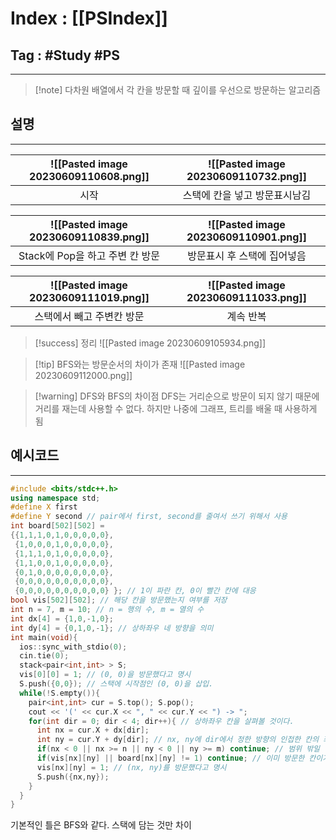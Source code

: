 # Index : [[PSIndex]]
## Tag : #Study #PS
---

> [!note] 다차원 배열에서 각 칸을 방문할 때 깊이를 우선으로 방문하는 알고리즘

## 설명
---

| ![[Pasted image 20230609110608.png]] | ![[Pasted image 20230609110732.png]]                              |
|:------------------------------------:|:-----------------------------:|
|                 시작                 | 스택에 칸을 넣고 방문표시남김 |

| ![[Pasted image 20230609110839.png]] | ![[Pasted image 20230609110901.png]]                |
|:------------------------------------:|:---------------:|
|   Stack에 Pop을 하고 주변 칸 방문    | 방문표시 후 스택에 집어넣음 |


| ![[Pasted image 20230609111019.png]] | ![[Pasted image 20230609111033.png]]          |
|:------------------------------------:|:---------:|
|      스택에서 빼고 주변칸 방문       | 계속 반복 |

> [!success] 정리
> ![[Pasted image 20230609105934.png]]

> [!tip] BFS와는 방문순서의 차이가 존재
> ![[Pasted image 20230609112000.png]]

> [!warning] DFS와 BFS의 차이점
> DFS는 거리순으로 방문이 되지 않기 때문에 거리를 재는데 사용할 수 없다.
> 하지만 나중에 그래프, 트리를 배울 때 사용하게 됨
   
   
## 예시코드
---
```cpp
#include <bits/stdc++.h>
using namespace std;
#define X first
#define Y second // pair에서 first, second를 줄여서 쓰기 위해서 사용
int board[502][502] =
{{1,1,1,0,1,0,0,0,0,0},
 {1,0,0,0,1,0,0,0,0,0},
 {1,1,1,0,1,0,0,0,0,0},
 {1,1,0,0,1,0,0,0,0,0},
 {0,1,0,0,0,0,0,0,0,0},
 {0,0,0,0,0,0,0,0,0,0},
 {0,0,0,0,0,0,0,0,0,0} }; // 1이 파란 칸, 0이 빨간 칸에 대응
bool vis[502][502]; // 해당 칸을 방문했는지 여부를 저장
int n = 7, m = 10; // n = 행의 수, m = 열의 수
int dx[4] = {1,0,-1,0};
int dy[4] = {0,1,0,-1}; // 상하좌우 네 방향을 의미
int main(void){
  ios::sync_with_stdio(0);
  cin.tie(0);
  stack<pair<int,int> > S;
  vis[0][0] = 1; // (0, 0)을 방문했다고 명시
  S.push({0,0}); // 스택에 시작점인 (0, 0)을 삽입.
  while(!S.empty()){
    pair<int,int> cur = S.top(); S.pop();
    cout << '(' << cur.X << ", " << cur.Y << ") -> ";
    for(int dir = 0; dir < 4; dir++){ // 상하좌우 칸을 살펴볼 것이다.
      int nx = cur.X + dx[dir];
      int ny = cur.Y + dy[dir]; // nx, ny에 dir에서 정한 방향의 인접한 칸의 좌표가 들어감
      if(nx < 0 || nx >= n || ny < 0 || ny >= m) continue; // 범위 밖일 경우 넘어감
      if(vis[nx][ny] || board[nx][ny] != 1) continue; // 이미 방문한 칸이거나 파란 칸이 아닐 경우
      vis[nx][ny] = 1; // (nx, ny)를 방문했다고 명시
      S.push({nx,ny});
    }
  }
}
```
기본적인 틀은 BFS와 같다. 스택에 담는 것만 차이